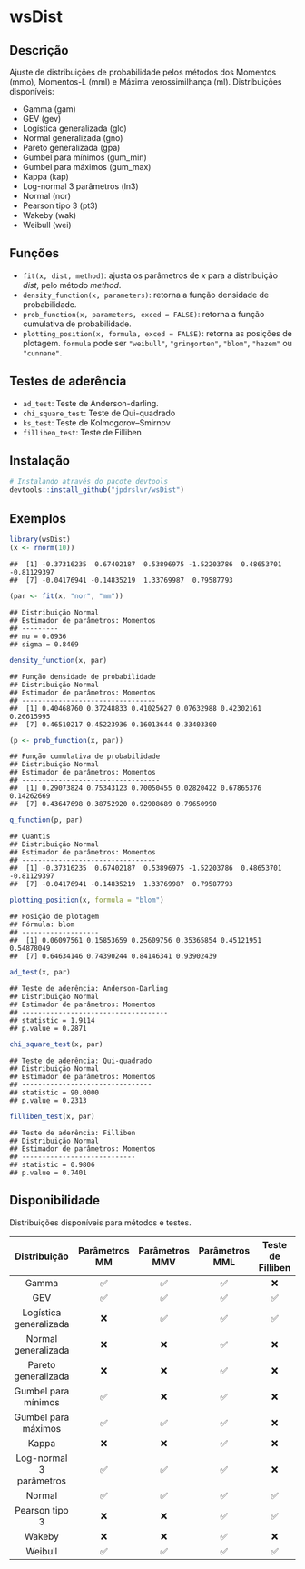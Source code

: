 
# wsDist

## Descrição

Ajuste de distribuições de probabilidade pelos métodos dos Momentos (mmo), Momentos-L (mml) e Máxima verossimilhança (ml).
Distribuições disponíveis:

  - Gamma (gam)
  - GEV (gev)
  - Logística generalizada (glo)
  - Normal generalizada (gno)
  - Pareto generalizada (gpa)
  - Gumbel para mínimos (gum_min)
  - Gumbel para máximos (gum_max)
  - Kappa (kap)
  - Log-normal 3 parâmetros (ln3)
  - Normal (nor)
  - Pearson tipo 3 (pt3)
  - Wakeby (wak)
  - Weibull (wei)
  
## Funções
  - `fit(x, dist, method)`: ajusta os parâmetros de *x* para a distribuição *dist*, pelo método *method*. 
  - `density_function(x, parameters)`: retorna a função densidade de probabilidade.
  - `prob_function(x, parameters, exced = FALSE)`: retorna a função cumulativa de probabilidade.
  - `plotting_position(x, formula, exced = FALSE)`: retorna as posições de plotagem. `formula` pode ser `"weibull"`, `"gringorten"`, `"blom"`, `"hazem"` ou `"cunnane"`.


## Testes de aderência
 - `ad_test`: Teste de Anderson-darling.
 - `chi_square_test`: Teste de Qui-quadrado
 - `ks_test`: Teste de Kolmogorov–Smirnov
 - `filliben_test`: Teste de Filliben
  

## Instalação

``` r
# Instalando através do pacote devtools
devtools::install_github("jpdrslvr/wsDist")
```

## Exemplos

```r
library(wsDist)
(x <- rnorm(10))
```

```
##  [1] -0.37316235  0.67402187  0.53896975 -1.52203786  0.48653701 -0.81129397
##  [7] -0.04176941 -0.14835219  1.33769987  0.79587793
```

```r
(par <- fit(x, "nor", "mm"))
```

```
## Distribuição Normal
## Estimador de parâmetros: Momentos
## --------- 
## mu = 0.0936
## sigma = 0.8469
```

```r
density_function(x, par)
```

```
## Função densidade de probabilidade
## Distribuição Normal
## Estimador de parâmetros: Momentos
## --------------------------------- 
##  [1] 0.40468760 0.37248833 0.41025627 0.07632988 0.42302161 0.26615995
##  [7] 0.46510217 0.45223936 0.16013644 0.33403300
```

```r
(p <- prob_function(x, par))
```

```
## Função cumulativa de probabilidade
## Distribuição Normal
## Estimador de parâmetros: Momentos
## ---------------------------------- 
##  [1] 0.29073824 0.75343123 0.70050455 0.02820422 0.67865376 0.14262669
##  [7] 0.43647698 0.38752920 0.92908689 0.79650990
```

```r
q_function(p, par)
```

```
## Quantis
## Distribuição Normal
## Estimador de parâmetros: Momentos
## --------------------------------- 
##  [1] -0.37316235  0.67402187  0.53896975 -1.52203786  0.48653701 -0.81129397
##  [7] -0.04176941 -0.14835219  1.33769987  0.79587793
```

```r
plotting_position(x, formula = "blom")
```

```
## Posição de plotagem
## Fórmula: blom
## ------------------- 
##  [1] 0.06097561 0.15853659 0.25609756 0.35365854 0.45121951 0.54878049
##  [7] 0.64634146 0.74390244 0.84146341 0.93902439
```

```r
ad_test(x, par)
```

```
## Teste de aderência: Anderson-Darling
## Distribuição Normal
## Estimador de parâmetros: Momentos
## ------------------------------------ 
## statistic = 1.9114
## p.value = 0.2871
```

```r
chi_square_test(x, par)
```

```
## Teste de aderência: Qui-quadrado
## Distribuição Normal
## Estimador de parâmetros: Momentos
## -------------------------------- 
## statistic = 90.0000
## p.value = 0.2313
```

```r
filliben_test(x, par)
```

```
## Teste de aderência: Filliben
## Distribuição Normal
## Estimador de parâmetros: Momentos
## ---------------------------- 
## statistic = 0.9806
## p.value = 0.7401
```
## Disponibilidade

Distribuições disponíveis para métodos e testes.

|      Distribuição       | Parâmetros MM | Parâmetros MMV | Parâmetros MML | Teste de Filliben | Teste de Anderson-Darling | Teste de Qui-quadrado | Teste de Kolmogorov-Smirnov |
|:-----------------------:|:-------------:|:--------------:|:--------------:|:-----------------:|:-------------------------:|:---------------------:|:---------------------------:|
|          Gamma          |      ✅       |       ✅       |       ✅       |        ❌         |            ✅             |          ✅           |             ✅              |
|           GEV           |      ✅       |       ✅       |       ✅       |        ✅         |            ✅             |          ✅           |             ✅              |
| Logística generalizada  |      ❌       |       ✅       |       ✅       |        ✅         |            ✅             |          ✅           |             ✅              |
|   Normal generalizada   |      ❌       |       ❌       |       ✅       |        ❌         |            ✅             |          ✅           |             ✅              |
|   Pareto generalizada   |      ❌       |       ❌       |       ✅       |        ❌         |            ✅             |          ✅           |             ✅              |
|   Gumbel para mínimos   |      ✅       |       ❌       |       ✅       |        ❌         |            ✅             |          ✅           |             ✅              |
|   Gumbel para máximos   |      ✅       |       ✅       |       ✅       |        ❌         |            ✅             |          ✅           |             ✅              |
|          Kappa          |      ❌       |       ❌       |       ✅       |        ❌         |            ✅             |          ✅           |             ✅              |
| Log-normal 3 parâmetros |      ✅       |       ✅       |       ✅       |        ❌         |            ✅             |          ✅           |             ✅              |
|         Normal          |      ✅       |       ✅       |       ✅       |        ✅         |            ✅             |          ✅           |             ✅              |
|     Pearson tipo 3      |      ❌       |       ❌       |       ✅       |        ✅         |            ✅             |          ✅           |             ✅              |
|         Wakeby          |      ❌       |       ❌       |       ✅       |        ❌         |            ✅             |          ✅           |             ✅              |
|         Weibull         |      ✅       |       ✅       |       ✅       |        ✅         |            ✅             |          ✅           |             ✅              |
